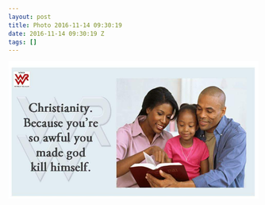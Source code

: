```yaml
---
layout: post
title: Photo 2016-11-14 09:30:19
date: 2016-11-14 09:30:19 Z
tags: []
---
```

![](/media/2016/11/153166304492.jpg)
